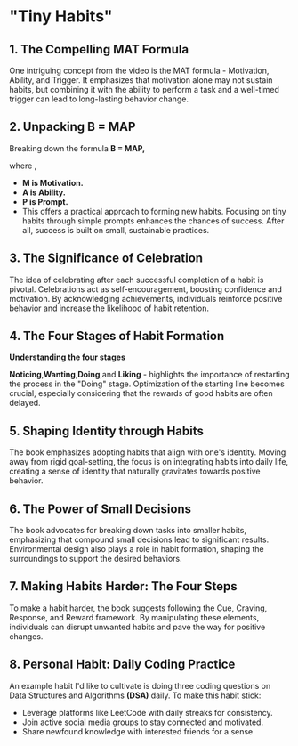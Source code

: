 # "Tiny Habits"

## 1. The Compelling MAT Formula

One intriguing concept from the video is the MAT formula - Motivation, Ability, and Trigger. It emphasizes that motivation alone may not sustain habits, but combining it with the ability to perform a task and a well-timed trigger can lead to long-lasting behavior change.

## 2. Unpacking B = MAP

Breaking down the formula **B = MAP,**

where ,

- **M is Motivation.**
- **A is Ability.**
- **P is Prompt.**
- This offers a practical approach to forming new habits. Focusing on tiny habits through simple prompts enhances the chances of success. After all, success is built on small, sustainable practices.

## 3. The Significance of Celebration

The idea of celebrating after each successful completion of a habit is pivotal. Celebrations act as self-encouragement, boosting confidence and motivation. By acknowledging achievements, individuals reinforce positive behavior and increase the likelihood of habit retention.

## 4. The Four Stages of Habit Formation

**Understanding the four stages**

**Noticing**,**Wanting**,**Doing**,and **Liking** - highlights the importance of restarting the process in the "Doing" stage. Optimization of the starting line becomes crucial, especially considering that the rewards of good habits are often delayed.

## 5. Shaping Identity through Habits

The book emphasizes adopting habits that align with one's identity. Moving away from rigid goal-setting, the focus is on integrating habits into daily life, creating a sense of identity that naturally gravitates towards positive behavior.

## 6. The Power of Small Decisions

The book advocates for breaking down tasks into smaller habits, emphasizing that compound small decisions lead to significant results. Environmental design also plays a role in habit formation, shaping the surroundings to support the desired behaviors.

## 7. Making Habits Harder: The Four Steps

To make a habit harder, the book suggests following the Cue, Craving, Response, and Reward framework. By manipulating these elements, individuals can disrupt unwanted habits and pave the way for positive changes.

## 8. Personal Habit: Daily Coding Practice

An example habit I'd like to cultivate is doing three coding questions on Data Structures and Algorithms **(DSA)** daily. To make this habit stick:

- Leverage platforms like LeetCode with daily streaks for consistency.
- Join active social media groups to stay connected and motivated.
- Share newfound knowledge with interested friends for a sense
